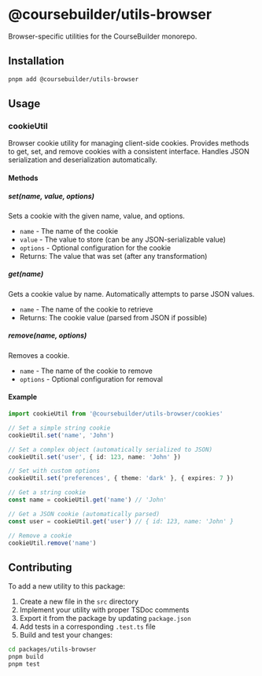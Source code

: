 # @coursebuilder/utils-browser

Browser-specific utilities for the CourseBuilder monorepo.

## Installation

```bash
pnpm add @coursebuilder/utils-browser
```

## Usage

### cookieUtil

Browser cookie utility for managing client-side cookies. Provides methods to get, set, and remove cookies with a consistent interface. Handles JSON serialization and deserialization automatically.

#### Methods

##### set(name, value, options)

Sets a cookie with the given name, value, and options.

- `name` - The name of the cookie
- `value` - The value to store (can be any JSON-serializable value)
- `options` - Optional configuration for the cookie
- Returns: The value that was set (after any transformation)

##### get(name)

Gets a cookie value by name. Automatically attempts to parse JSON values.

- `name` - The name of the cookie to retrieve
- Returns: The cookie value (parsed from JSON if possible)

##### remove(name, options)

Removes a cookie.

- `name` - The name of the cookie to remove
- `options` - Optional configuration for removal

#### Example

```typescript
import cookieUtil from '@coursebuilder/utils-browser/cookies'

// Set a simple string cookie
cookieUtil.set('name', 'John')

// Set a complex object (automatically serialized to JSON)
cookieUtil.set('user', { id: 123, name: 'John' })

// Set with custom options
cookieUtil.set('preferences', { theme: 'dark' }, { expires: 7 })

// Get a string cookie
const name = cookieUtil.get('name') // 'John'

// Get a JSON cookie (automatically parsed)
const user = cookieUtil.get('user') // { id: 123, name: 'John' }

// Remove a cookie
cookieUtil.remove('name')
```

## Contributing

To add a new utility to this package:

1. Create a new file in the `src` directory
2. Implement your utility with proper TSDoc comments
3. Export it from the package by updating `package.json`
4. Add tests in a corresponding `.test.ts` file
5. Build and test your changes:

```bash
cd packages/utils-browser
pnpm build
pnpm test
```